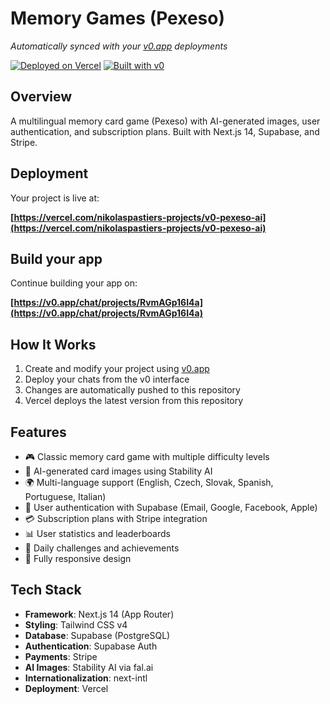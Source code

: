 # Memory Games (Pexeso)

*Automatically synced with your [v0.app](https://v0.app) deployments*

[![Deployed on Vercel](https://img.shields.io/badge/Deployed%20on-Vercel-black?style=for-the-badge&logo=vercel)](https://vercel.com/nikolaspastiers-projects/v0-pexeso-ai)
[![Built with v0](https://img.shields.io/badge/Built%20with-v0.app-black?style=for-the-badge)](https://v0.app/chat/projects/RvmAGp16I4a)

## Overview

A multilingual memory card game (Pexeso) with AI-generated images, user authentication, and subscription plans. Built with Next.js 14, Supabase, and Stripe.

## Deployment

Your project is live at:

**[https://vercel.com/nikolaspastiers-projects/v0-pexeso-ai](https://vercel.com/nikolaspastiers-projects/v0-pexeso-ai)**

## Build your app

Continue building your app on:

**[https://v0.app/chat/projects/RvmAGp16I4a](https://v0.app/chat/projects/RvmAGp16I4a)**

## How It Works

1. Create and modify your project using [v0.app](https://v0.app)
2. Deploy your chats from the v0 interface
3. Changes are automatically pushed to this repository
4. Vercel deploys the latest version from this repository

## Features

- 🎮 Classic memory card game with multiple difficulty levels
- 🎨 AI-generated card images using Stability AI
- 🌍 Multi-language support (English, Czech, Slovak, Spanish, Portuguese, Italian)
- 👤 User authentication with Supabase (Email, Google, Facebook, Apple)
- 💳 Subscription plans with Stripe integration
- 📊 User statistics and leaderboards
- 🎯 Daily challenges and achievements
- 📱 Fully responsive design

## Tech Stack

- **Framework**: Next.js 14 (App Router)
- **Styling**: Tailwind CSS v4
- **Database**: Supabase (PostgreSQL)
- **Authentication**: Supabase Auth
- **Payments**: Stripe
- **AI Images**: Stability AI via fal.ai
- **Internationalization**: next-intl
- **Deployment**: Vercel
